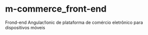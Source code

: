 # m-commerce_front-end
Frond-end Angular/Ionic de plataforma de comércio eletrônico para dispositivos móveis

